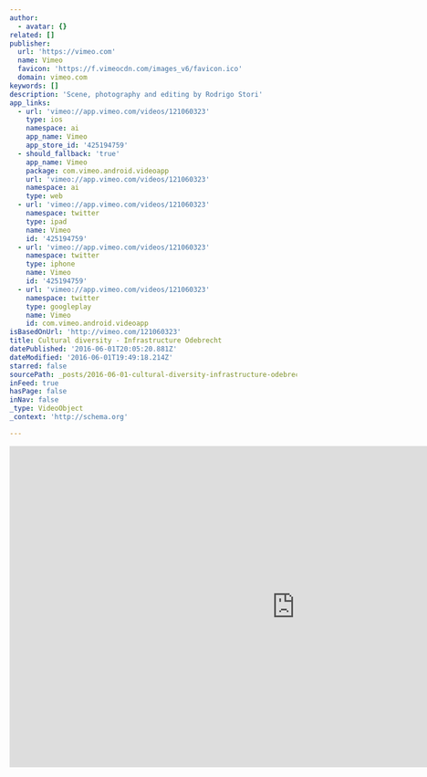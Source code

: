 ```yaml
---
author:
  - avatar: {}
related: []
publisher:
  url: 'https://vimeo.com'
  name: Vimeo
  favicon: 'https://f.vimeocdn.com/images_v6/favicon.ico'
  domain: vimeo.com
keywords: []
description: 'Scene, photography and editing by Rodrigo Stori'
app_links:
  - url: 'vimeo://app.vimeo.com/videos/121060323'
    type: ios
    namespace: ai
    app_name: Vimeo
    app_store_id: '425194759'
  - should_fallback: 'true'
    app_name: Vimeo
    package: com.vimeo.android.videoapp
    url: 'vimeo://app.vimeo.com/videos/121060323'
    namespace: ai
    type: web
  - url: 'vimeo://app.vimeo.com/videos/121060323'
    namespace: twitter
    type: ipad
    name: Vimeo
    id: '425194759'
  - url: 'vimeo://app.vimeo.com/videos/121060323'
    namespace: twitter
    type: iphone
    name: Vimeo
    id: '425194759'
  - url: 'vimeo://app.vimeo.com/videos/121060323'
    namespace: twitter
    type: googleplay
    name: Vimeo
    id: com.vimeo.android.videoapp
isBasedOnUrl: 'http://vimeo.com/121060323'
title: Cultural diversity - Infrastructure Odebrecht
datePublished: '2016-06-01T20:05:20.881Z'
dateModified: '2016-06-01T19:49:18.214Z'
starred: false
sourcePath: _posts/2016-06-01-cultural-diversity-infrastructure-odebrecht.md
inFeed: true
hasPage: false
inNav: false
_type: VideoObject
_context: 'http://schema.org'

---
```

<iframe src="http://cdn.embedly.com/widgets/media.html?src=https%3A%2F%2Fplayer.vimeo.com%2Fvideo%2F121060323&amp;src_secure=1&amp;url=https%3A%2F%2Fvimeo.com%2F121060323&amp;image=https%3A%2F%2Fi.vimeocdn.com%2Fvideo%2F509111549_1280x720.jpg&amp;key=b7d04c9b404c499eba89ee7072e1c4f7&amp;type=text%2Fhtml&amp;schema=vimeo" width="1000" height="563" scrolling="no" frameborder="0" allowfullscreen="" style=""></iframe>